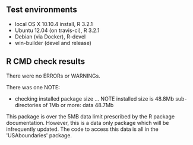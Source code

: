 ## Test environments
* local OS X 10.10.4 install, R 3.2.1
* Ubuntu 12.04 (on travis-ci), R 3.2.1
* Debian (via Docker), R-devel
* win-builder (devel and release)

## R CMD check results
There were no ERRORs or WARNINGs.

There was one NOTE:

* checking installed package size ... NOTE
  installed size is 48.8Mb
  sub-directories of 1Mb or more:
    data  48.7Mb

This package is over the 5MB data limit prescribed by the R package documentation. However, this is a data only package which will be infrequently updated. The code to access this data is all in the 'USAboundaries' package. 


